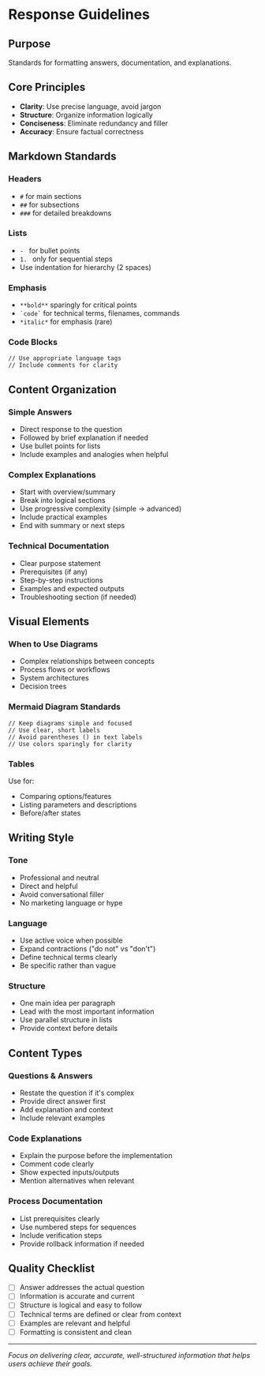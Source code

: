 # Response Guidelines

## Purpose

Standards for formatting answers, documentation, and explanations.

## Core Principles

- **Clarity**: Use precise language, avoid jargon
- **Structure**: Organize information logically
- **Conciseness**: Eliminate redundancy and filler
- **Accuracy**: Ensure factual correctness

## Markdown Standards

### Headers

- `#` for main sections
- `##` for subsections
- `###` for detailed breakdowns

### Lists

- `- ` for bullet points
- `1. ` only for sequential steps
- Use indentation for hierarchy (2 spaces)

### Emphasis

- `**bold**` sparingly for critical points
- `` `code` `` for technical terms, filenames, commands
- `*italic*` for emphasis (rare)

### Code Blocks

```language
// Use appropriate language tags
// Include comments for clarity
```

## Content Organization

### Simple Answers

- Direct response to the question
- Followed by brief explanation if needed
- Use bullet points for lists
- Include examples and analogies when helpful

### Complex Explanations

- Start with overview/summary
- Break into logical sections
- Use progressive complexity (simple → advanced)
- Include practical examples
- End with summary or next steps

### Technical Documentation

- Clear purpose statement
- Prerequisites (if any)
- Step-by-step instructions
- Examples and expected outputs
- Troubleshooting section (if needed)

## Visual Elements

### When to Use Diagrams

- Complex relationships between concepts
- Process flows or workflows
- System architectures
- Decision trees

### Mermaid Diagram Standards

```mermaid
// Keep diagrams simple and focused
// Use clear, short labels
// Avoid parentheses () in text labels
// Use colors sparingly for clarity
```

### Tables

Use for:

- Comparing options/features
- Listing parameters and descriptions
- Before/after states

## Writing Style

### Tone

- Professional and neutral
- Direct and helpful
- Avoid conversational filler
- No marketing language or hype

### Language

- Use active voice when possible
- Expand contractions ("do not" vs "don't")
- Define technical terms clearly
- Be specific rather than vague

### Structure

- One main idea per paragraph
- Lead with the most important information
- Use parallel structure in lists
- Provide context before details

## Content Types

### Questions & Answers

- Restate the question if it's complex
- Provide direct answer first
- Add explanation and context
- Include relevant examples

### Code Explanations

- Explain the purpose before the implementation
- Comment code clearly
- Show expected inputs/outputs
- Mention alternatives when relevant

### Process Documentation

- List prerequisites clearly
- Use numbered steps for sequences
- Include verification steps
- Provide rollback information if needed

## Quality Checklist

- [ ] Answer addresses the actual question
- [ ] Information is accurate and current
- [ ] Structure is logical and easy to follow
- [ ] Technical terms are defined or clear from context
- [ ] Examples are relevant and helpful
- [ ] Formatting is consistent and clean

---

_Focus on delivering clear, accurate, well-structured information that helps users achieve their goals._
